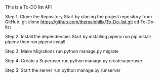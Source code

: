 This is a To-DO list API

Step 1: Clone the Repository
Start by cloning the project repository from GitHub:
git clone https://github.com/therealphilix/To-Do-list.git
cd To-Do-list

Step 2: Install the dependencies
Start by installing pipenv
run pip install pipenv
then run pipenv install

Step 3: Make Migrations
run python manage.py migrate

Step 4: Create a Superuser
run python manage.py createsuperuser

Step 5: Start the server
run python manage.py runserver
